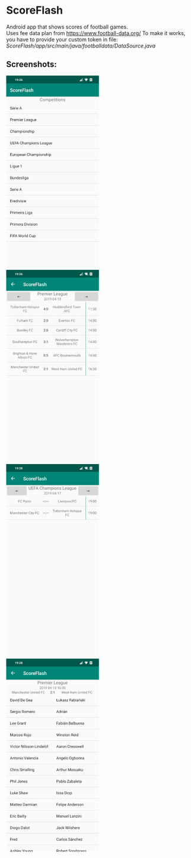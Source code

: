 # ScoreFlash

Android app that shows scores of football games.  
Uses fee data plan from https://www.football-data.org/
To make it works, you have to provide your custom token in file: *ScoreFlash/app/src/main/java/footballdata/DataSource.java*

## Screenshots:
<img src="Screenshots/HomeCompetitions.png" width="250" />&nbsp;
<img src="Screenshots/MatchesWithScores.png" width="250" />  
<img src="Screenshots/MatchesWithoutScores.png" width="250" />&nbsp;
<img src="Screenshots/SingleMatch.png" width="250" />  
